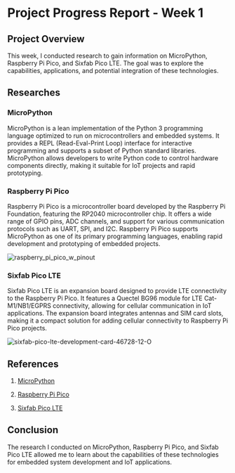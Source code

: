 # Project Progress Report - Week 1

## Project Overview

This week, I conducted research to gain information on MicroPython, Raspberry Pi Pico, and Sixfab Pico LTE. The goal was to explore the capabilities, applications, and potential integration of these technologies.

## Researches

### MicroPython

MicroPython is a lean implementation of the Python 3 programming language optimized to run on microcontrollers and embedded systems. It provides a REPL (Read-Eval-Print Loop) interface for interactive programming and supports a subset of Python standard libraries. MicroPython allows developers to write Python code to control hardware components directly, making it suitable for IoT projects and rapid prototyping.

### Raspberry Pi Pico

Raspberry Pi Pico is a microcontroller board developed by the Raspberry Pi Foundation, featuring the RP2040 microcontroller chip. It offers a wide range of GPIO pins, ADC channels, and support for various communication protocols such as UART, SPI, and I2C. Raspberry Pi Pico supports MicroPython as one of its primary programming languages, enabling rapid development and prototyping of embedded projects.

![raspberry_pi_pico_w_pinout](https://github.com/m19yurttutar/pico-lte/assets/76749251/0e6dcc5c-051d-427d-b459-58a1f26d35b7)


### Sixfab Pico LTE

Sixfab Pico LTE is an expansion board designed to provide LTE connectivity to the Raspberry Pi Pico. It features a Quectel BG96 module for LTE Cat-M1/NB1/EGPRS connectivity, allowing for cellular communication in IoT applications. The expansion board integrates antennas and SIM card slots, making it a compact solution for adding cellular connectivity to Raspberry Pi Pico projects.

![sixfab-pico-lte-development-card-46728-12-O](https://github.com/m19yurttutar/pico-lte/assets/76749251/3cc5f9b2-0f8e-4888-bd9f-a2ff6f2fd84f)

## References

1. [MicroPython](https://micropython.org)

2. [Raspberry Pi Pico](https://www.raspberrypi.com/documentation/microcontrollers/raspberry-pi-pico.html)

3. [Sixfab Pico LTE](https://docs.sixfab.com/docs/sixfab-pico-lte-introduction)

## Conclusion

The research I conducted on MicroPython, Raspberry Pi Pico, and Sixfab Pico LTE allowed me to learn about the capabilities of these technologies for embedded system development and IoT applications.
